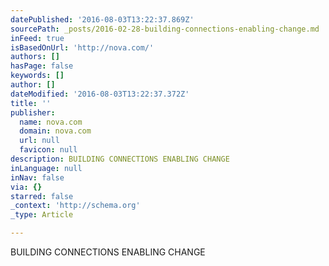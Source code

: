 ```yaml
---
datePublished: '2016-08-03T13:22:37.869Z'
sourcePath: _posts/2016-02-28-building-connections-enabling-change.md
inFeed: true
isBasedOnUrl: 'http://nova.com/'
authors: []
hasPage: false
keywords: []
author: []
dateModified: '2016-08-03T13:22:37.372Z'
title: ''
publisher:
  name: nova.com
  domain: nova.com
  url: null
  favicon: null
description: BUILDING CONNECTIONS ENABLING CHANGE
inLanguage: null
inNav: false
via: {}
starred: false
_context: 'http://schema.org'
_type: Article

---
```

BUILDING CONNECTIONS ENABLING CHANGE